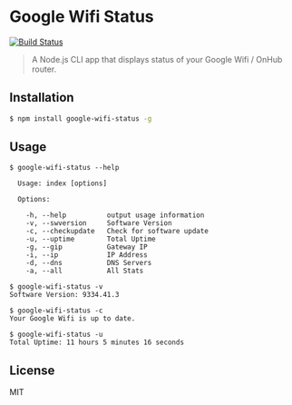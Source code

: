 # Google Wifi Status

[![Build Status](https://travis-ci.org/joelgeorgev/google-wifi-status.svg?branch=master)](https://travis-ci.org/joelgeorgev/google-wifi-status)

> A Node.js CLI app that displays status of your Google Wifi / OnHub router.

## Installation
```bash
$ npm install google-wifi-status -g
```

## Usage
```
$ google-wifi-status --help

  Usage: index [options]

  Options:

    -h, --help          output usage information
    -v, --swversion     Software Version
    -c, --checkupdate   Check for software update
    -u, --uptime        Total Uptime
    -g, --gip           Gateway IP
    -i, --ip            IP Address
    -d, --dns           DNS Servers
    -a, --all           All Stats

$ google-wifi-status -v
Software Version: 9334.41.3

$ google-wifi-status -c
Your Google Wifi is up to date.

$ google-wifi-status -u
Total Uptime: 11 hours 5 minutes 16 seconds
```

## License
MIT
